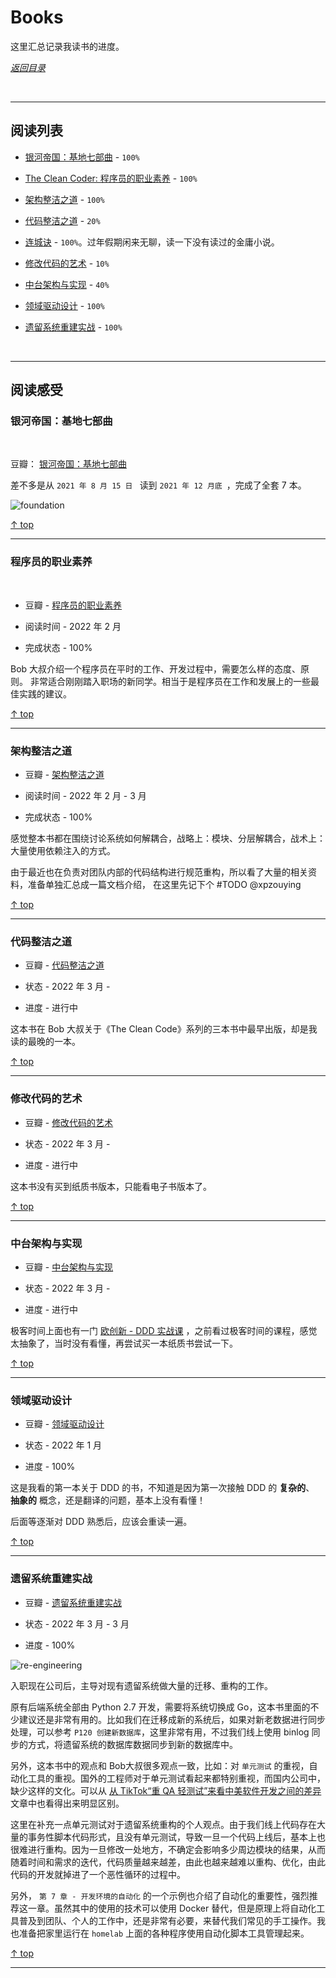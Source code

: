 # Books

这里汇总记录我读书的进度。

 [*返回目录*](https://github.com/xpzouying/learning-notes#contents)

<br/><hr />

## <a id="contents">阅读列表</a>

-   <a href="#foundation">银河帝国：基地七部曲</a> - `100%`

-   <a href="#the-clean-coder">The Clean Coder: 程序员的职业素养</a> - `100%`

-   <a href="#clean-architecture">架构整洁之道</a> - `100%`

-   <a href="#clean-code">代码整洁之道</a> - `20%`

-   [连城诀](https://book.douban.com/subject/6969096/) - `100%`。过年假期闲来无聊，读一下没有读过的金庸小说。

-   <a href="#working-effectively-with-legacy-code">修改代码的艺术</a> - `10%`

-   <a href="#ztjgysx">中台架构与实现</a> - `40%`

-   <a href="">领域驱动设计</a> - `100%`

-   <a href="#re-engineering">遗留系统重建实战</a> - `100%`

<br /><hr />

## 阅读感受

### <a id="foundation">银河帝国：基地七部曲</a>

<br />

豆瓣： [银河帝国：基地七部曲](https://book.douban.com/subject/26389895/)

差不多是从 `2021 年 8 月 15 日 ` 读到 `2021 年 12 月底 `，完成了全套 7 本。

![foundation](./assets/foundation.jpg)

 [↑ top](#contents)

<hr />


### <a id="the-clean-coder">程序员的职业素养</a>

<br />

-   豆瓣 - [程序员的职业素养](https://book.douban.com/subject/11614538/)

-   阅读时间 - 2022 年 2 月

-   完成状态 - 100%

Bob 大叔介绍一个程序员在平时的工作、开发过程中，需要怎么样的态度、原则。
非常适合刚刚踏入职场的新同学。相当于是程序员在工作和发展上的一些最佳实践的建议。

 [↑ top](#contents)

<hr />


### <a id="clean-architecture">架构整洁之道</a>

-   豆瓣 - [架构整洁之道](https://book.douban.com/subject/30333919/)

-   阅读时间 - 2022 年 2 月 - 3 月

-   完成状态 - 100%

感觉整本书都在围绕讨论系统如何解耦合，战略上：模块、分层解耦合，战术上：大量使用依赖注入的方式。

由于最近也在负责对团队内部的代码结构进行规范重构，所以看了大量的相关资料，准备单独汇总成一篇文档介绍，
在这里先记下个 #TODO @xpzouying

 [↑ top](#contents)

<hr />


### <a id="clean-code">代码整洁之道</a>

-   豆瓣 - [代码整洁之道](https://book.douban.com/subject/4199741/)

-   状态 - 2022 年 3 月 -

-   进度 - 进行中

这本书在 Bob 大叔关于《The Clean Code》系列的三本书中最早出版，却是我读的最晚的一本。

 [↑ top](#contents)

<hr />


### <a id="working-effectively-with-legacy-code">修改代码的艺术</a>

-   豆瓣 - [修改代码的艺术](https://book.douban.com/subject/2248759/)

-   状态 - 2022 年 3 月 -

-   进度 - 进行中

这本书没有买到纸质书版本，只能看电子书版本了。

 [↑ top](#contents)

<hr />


### <a id="ztjgysx">中台架构与实现</a>

-   豆瓣 - [中台架构与实现](https://book.douban.com/subject/35235992/)

-   状态 - 2022 年 3 月 -

-   进度 - 进行中

极客时间上面也有一门 [欧创新 - DDD 实战课](https://time.geekbang.org/column/intro/100037301) ，之前看过极客时间的课程，感觉太抽象了，当时没有看懂，再尝试买一本纸质书尝试一下。

 [↑ top](#contents)

<hr />


### <a id="lyqdsj">领域驱动设计</a>

-   豆瓣 - [领域驱动设计](https://book.douban.com/subject/26819666/)

-   状态 - 2022 年 1 月

-   进度 - 100%

这是我看的第一本关于 DDD 的书，不知道是因为第一次接触 DDD 的 **复杂的**、 **抽象的** 概念，还是翻译的问题，基本上没有看懂！

后面等逐渐对 DDD 熟悉后，应该会重读一遍。

 [↑ top](#contents)

<hr />


### <a id="re-engineering">遗留系统重建实战</a>

- 豆瓣 - [遗留系统重建实战](https://book.douban.com/subject/27150248/)

- 状态 - 2022 年 3 月 - 3 月

- 进度 - 100%

![re-engineering](./assets/re-engineering.jpg)

入职现在公司后，主导对现有遗留系统做大量的迁移、重构的工作。

原有后端系统全部由 Python 2.7 开发，需要将系统切换成 Go，这本书里面的不少建议还是非常有用的。比如我们在迁移成新的系统后，如果对新老数据进行同步处理，可以参考 `P120 创建新数据库`，这里非常有用，不过我们线上使用 binlog 同步的方式，将遗留系统的数据库数据同步到新的数据库中。

另外，这本书中的观点和 Bob大叔很多观点一致，比如：对 `单元测试` 的重视，自动化工具的重视。国外的工程师对于单元测试看起来都特别重视，而国内公司中，缺少这样的文化。可以从 [从 TikTok“重 QA 轻测试”来看中美软件开发之间的差异](https://www.infoq.cn/article/jm0g5zkl3osu8hugibna) 文章中也看得出来明显区别。

这里在补充一点单元测试对于遗留系统重构的个人观点。由于我们线上代码存在大量的事务性脚本代码形式，且没有单元测试，导致一旦一个代码上线后，基本上也很难进行重构。因为一旦修改一处地方，不确定会影响多少周边模块的结果，从而随着时间和需求的迭代，代码质量越来越差，由此也越来越难以重构、优化，由此代码的开发就掉进了一个恶性循环的过程中。

另外， `第 7 章 - 开发环境的自动化` 的一个示例也介绍了自动化的重要性，强烈推荐这一章。虽然其中的使用的技术可以使用 Docker 替代，但是原理上将自动化工具普及到团队、个人的工作中，还是非常有必要，来替代我们常见的手工操作。我也准备把家里运行在 `homelab` 上面的各种程序使用自动化脚本工具管理起来。


 [↑ top](#contents)

<hr />
